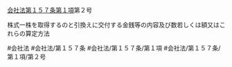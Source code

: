 [会社法第１５７条第１項](会社法＿＿＿＿第１５７条第１項)第２号

株式一株を取得するのと引換えに交付する金銭等の内容及び数若しくは額又はこれらの算定方法


#会社法
#会社法/第１５７条
#会社法/第１５７条/第１項
#会社法/第１５７条/第１項/第２号
